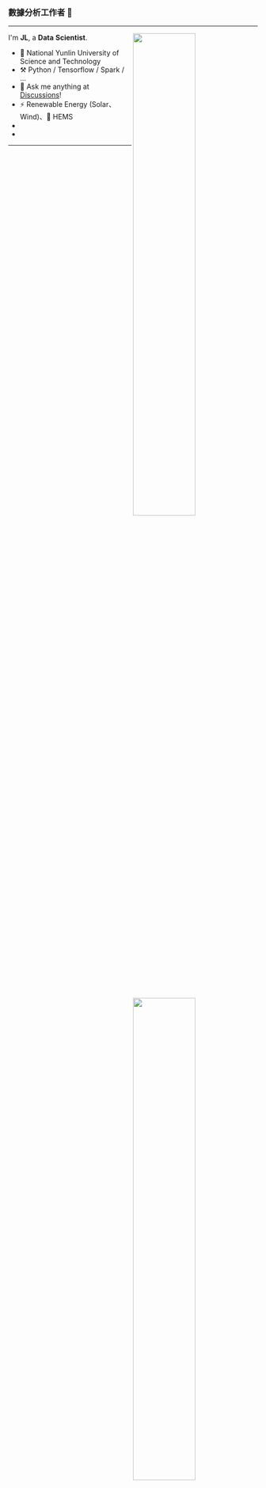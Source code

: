 ### 數據分析工作者 👋

---

[<img align="right" width="50%" src="https://github-readme-stats-ouuan.vercel.app/api?username=rjllee&theme=dark&show_icons=true">](https://metrics.lecoq.io/ouuan#gh-dark-mode-only)
[<img align="right" width="50%" src="https://github-readme-stats-ouuan.vercel.app/api?username=rjllee&show_icons=true">](https://metrics.lecoq.io/rjllee#gh-light-mode-only)

I'm **JL**, a **Data** **Scientist**.

-   :school: National Yunlin University of Science and Technology
-   :hammer_and_pick: Python / Tensorflow / Spark / ...
-   :thought_balloon: Ask me anything at [Discussions](https://github.com/rjllee/rjllee/discussions/new)!
-   ⚡ Renewable Energy (Solar、Wind)、🔌 HEMS
-   
-

---
<!--
[![rjllee's github stats](https://github-readme-stats.vercel.app/api?username=rjllee)](https://github.com/anuraghazra/github-readme-stats)
-   :key: GPG key: [``](https://github.com/ouuan.gpg)
-   :man: Pronouns: he/him
-   :pencil2: [Arch Linux](https://wiki.archlinux.org/title/Arch_Linux) / [i3wm](https://i3wm.org/) / [Neovim](https://neovim.io/) / [nnn](https://github.com/jarun/nnn) / [yadm](https://github.com/TheLocehiliosan/yadm)

**rjllee/rjllee** is a ✨ _special_ ✨ repository because its `README.md` (this file) appears on your GitHub profile.

Here are some ideas to get you started:

- 🔭 I’m currently working on ...
- 🌱 I’m currently learning ...
- 👯 I’m looking to collaborate on ...
- 🤔 I’m looking for help with ...
- 💬 Ask me about ...
- 📫 How to reach me: ...
- 😄 Pronouns: ...
- ⚡ Fun fact: ...
-->
